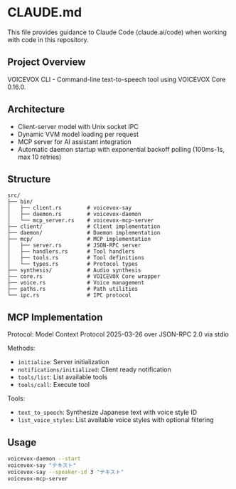 # CLAUDE.md

This file provides guidance to Claude Code (claude.ai/code) when working with code in this repository.

## Project Overview

VOICEVOX CLI - Command-line text-to-speech tool using VOICEVOX Core 0.16.0.

## Architecture

- Client-server model with Unix socket IPC
- Dynamic VVM model loading per request
- MCP server for AI assistant integration
- Automatic daemon startup with exponential backoff polling (100ms-1s, max 10 retries)

## Structure

```
src/
├── bin/
│   ├── client.rs        # voicevox-say
│   ├── daemon.rs        # voicevox-daemon
│   └── mcp_server.rs    # voicevox-mcp-server
├── client/              # Client implementation
├── daemon/              # Daemon implementation
├── mcp/                 # MCP implementation
│   ├── server.rs        # JSON-RPC server
│   ├── handlers.rs      # Tool handlers
│   ├── tools.rs         # Tool definitions
│   └── types.rs         # Protocol types
├── synthesis/           # Audio synthesis
├── core.rs              # VOICEVOX Core wrapper
├── voice.rs             # Voice management
├── paths.rs             # Path utilities
└── ipc.rs               # IPC protocol
```

## MCP Implementation

Protocol: Model Context Protocol 2025-03-26 over JSON-RPC 2.0 via stdio

Methods:
- `initialize`: Server initialization
- `notifications/initialized`: Client ready notification
- `tools/list`: List available tools
- `tools/call`: Execute tool

Tools:
- `text_to_speech`: Synthesize Japanese text with voice style ID
- `list_voice_styles`: List available voice styles with optional filtering

## Usage

```bash
voicevox-daemon --start
voicevox-say "テキスト"
voicevox-say --speaker-id 3 "テキスト"
voicevox-mcp-server
```